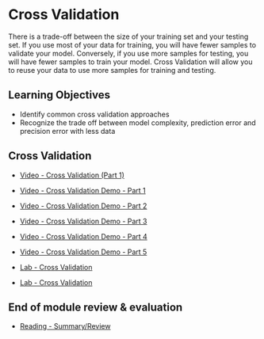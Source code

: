 # Cross Validation

There is a trade-off between the size of your training set and your testing set. If you use most of your data for training, you will have fewer samples to validate your model. Conversely, if you use more samples for testing, you will have fewer samples to train your model. Cross Validation will allow you to reuse your data to use more samples for training and testing.

## Learning Objectives

- Identify common cross validation approaches
- Recognize the trade off between model complexity, prediction error and precision error with less data

## Cross Validation

- [Video - Cross Validation (Part 1)](https://www.coursera.org/learn/supervised-machine-learning-regression/lecture/UYYeJ/cross-validation-part-1)

- [Video - Cross Validation Demo - Part 1](https://www.coursera.org/learn/supervised-machine-learning-regression/lecture/ezjgs/cross-validation-demo-part-1)

- [Video - Cross Validation Demo - Part 2](https://www.coursera.org/learn/supervised-machine-learning-regression/lecture/UNN2p/cross-validation-demo-part-2)

- [Video - Cross Validation Demo - Part 3](https://www.coursera.org/learn/supervised-machine-learning-regression/lecture/icJ8p/cross-validation-demo-part-3)

- [Video - Cross Validation Demo - Part 4](https://www.coursera.org/learn/supervised-machine-learning-regression/lecture/n1igI/cross-validation-demo-part-4)

- [Video - Cross Validation Demo - Part 5](https://www.coursera.org/learn/supervised-machine-learning-regression/lecture/oIjxa/cross-validation-demo-part-5)

- [Lab - Cross Validation](./Labs/02c_DEMO_Cross_Validation.ipynb)

- [Lab - Cross Validation](./Labs/Cross_Validation.ipynb)

## End of module review & evaluation

- [Reading - Summary/Review](https://www.coursera.org/learn/supervised-machine-learning-regression/supplement/vYa56/summary-review)